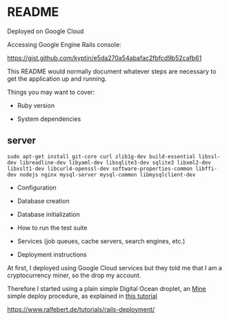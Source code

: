# README

Deployed on Google Cloud

Accessing Google Engine Rails console: 

https://gist.github.com/kyptin/e5da270a54abafac2fbfcd9b52cafb61

This README would normally document whatever steps are necessary to get the
application up and running.

Things you may want to cover:

* Ruby version

* System dependencies

## server

    sudo apt-get install git-core curl zlib1g-dev build-essential libssl-dev libreadline-dev libyaml-dev libsqlite3-dev sqlite3 libxml2-dev libxslt1-dev libcurl4-openssl-dev software-properties-common libffi-dev nodejs nginx mysql-server mysql-common libmysqlclient-dev

* Configuration

* Database creation

* Database initialization

* How to run the test suite

* Services (job queues, cache servers, search engines, etc.)

* Deployment instructions

At first, I deployed using Google Cloud services but they told me that I am a cryptocurrency miner, so the drop my account.

Therefore I started using a plain simple Digital Ocean droplet, an [Mine](https://github.com/mina-deploy/mina/blob/master/docs/getting_started.md) simple deploy procedure, as explained in [this tutorial](https://www.ralfebert.de/tutorials/rails-deployment/)

https://www.ralfebert.de/tutorials/rails-deployment/

